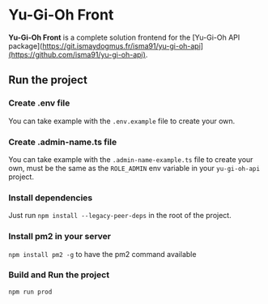 # Yu-Gi-Oh Front

**Yu-Gi-Oh Front** is a complete solution frontend for the [Yu-Gi-Oh API package](https://git.ismaydogmus.fr/isma91/yu-gi-oh-api](https://github.com/isma91/yu-gi-oh-api).

## Run the project

### Create .env file

You can take example with the `.env.example` file to create your own.

### Create .admin-name.ts file

You can take example with the `.admin-name-example.ts` file to create your own, must be the same as the `ROLE_ADMIN` env variable in your `yu-gi-oh-api` project.

### Install dependencies

Just run `npm install --legacy-peer-deps` in the root of the project.

### Install pm2 in your server

`npm install pm2 -g` to have the pm2 command available

### Build and Run the project

`npm run prod`
